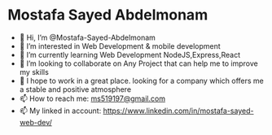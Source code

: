 # Mostafa Sayed Abdelmonam
- 👋 Hi, I’m @Mostafa-Sayed-Abdelmonam
- 👀 I’m interested in Web Development & mobile development
- 🌱 I’m currently learning Web Development NodeJS,Express,React
- 💞️ I’m looking to collaborate on Any Project that can help me to improve my skills
- 🙏 I hope to work in a great place. looking for a company which offers me a stable and positive atmosphere
- 📫 How to reach me: ms519197@gmail.com
- 📫 My linked in account: https://www.linkedin.com/in/mostafa-sayed-web-dev/
